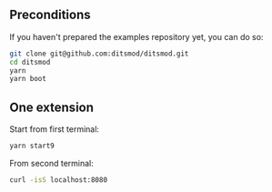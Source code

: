 ## Preconditions

If you haven't prepared the examples repository yet, you can do so:

```bash
git clone git@github.com:ditsmod/ditsmod.git
cd ditsmod
yarn
yarn boot
```

## One extension

Start from first terminal:

```bash
yarn start9
```

From second terminal:

```bash
curl -isS localhost:8080
```
